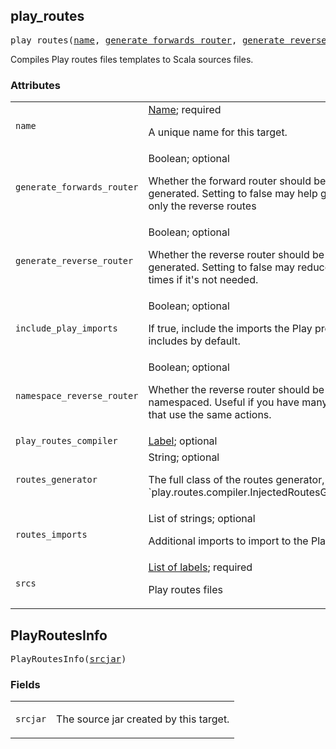 <!-- Generated with Stardoc: http://skydoc.bazel.build -->

<a name="#play_routes"></a>

## play_routes

<pre>
play_routes(<a href="#play_routes-name">name</a>, <a href="#play_routes-generate_forwards_router">generate_forwards_router</a>, <a href="#play_routes-generate_reverse_router">generate_reverse_router</a>, <a href="#play_routes-include_play_imports">include_play_imports</a>, <a href="#play_routes-namespace_reverse_router">namespace_reverse_router</a>, <a href="#play_routes-play_routes_compiler">play_routes_compiler</a>, <a href="#play_routes-routes_generator">routes_generator</a>, <a href="#play_routes-routes_imports">routes_imports</a>, <a href="#play_routes-srcs">srcs</a>)
</pre>

Compiles Play routes files templates to Scala sources files.

### Attributes

<table class="params-table">
  <colgroup>
    <col class="col-param" />
    <col class="col-description" />
  </colgroup>
  <tbody>
    <tr id="play_routes-name">
      <td><code>name</code></td>
      <td>
        <a href="https://bazel.build/docs/build-ref.html#name">Name</a>; required
        <p>
          A unique name for this target.
        </p>
      </td>
    </tr>
    <tr id="play_routes-generate_forwards_router">
      <td><code>generate_forwards_router</code></td>
      <td>
        Boolean; optional
        <p>
          Whether the forward router should be generated. Setting to false may help generate only the reverse routes
        </p>
      </td>
    </tr>
    <tr id="play_routes-generate_reverse_router">
      <td><code>generate_reverse_router</code></td>
      <td>
        Boolean; optional
        <p>
          Whether the reverse router should be generated. Setting to false may reduce compile times if it's not needed.
        </p>
      </td>
    </tr>
    <tr id="play_routes-include_play_imports">
      <td><code>include_play_imports</code></td>
      <td>
        Boolean; optional
        <p>
          If true, include the imports the Play project includes by default.
        </p>
      </td>
    </tr>
    <tr id="play_routes-namespace_reverse_router">
      <td><code>namespace_reverse_router</code></td>
      <td>
        Boolean; optional
        <p>
          Whether the reverse router should be namespaced. Useful if you have many routers that use the same actions.
        </p>
      </td>
    </tr>
    <tr id="play_routes-play_routes_compiler">
      <td><code>play_routes_compiler</code></td>
      <td>
        <a href="https://bazel.build/docs/build-ref.html#labels">Label</a>; optional
      </td>
    </tr>
    <tr id="play_routes-routes_generator">
      <td><code>routes_generator</code></td>
      <td>
        String; optional
        <p>
          The full class of the routes generator, e.g., `play.routes.compiler.InjectedRoutesGenerator`
        </p>
      </td>
    </tr>
    <tr id="play_routes-routes_imports">
      <td><code>routes_imports</code></td>
      <td>
        List of strings; optional
        <p>
          Additional imports to import to the Play routes
        </p>
      </td>
    </tr>
    <tr id="play_routes-srcs">
      <td><code>srcs</code></td>
      <td>
        <a href="https://bazel.build/docs/build-ref.html#labels">List of labels</a>; required
        <p>
          Play routes files
        </p>
      </td>
    </tr>
  </tbody>
</table>


<a name="#PlayRoutesInfo"></a>

## PlayRoutesInfo

<pre>
PlayRoutesInfo(<a href="#PlayRoutesInfo-srcjar">srcjar</a>)
</pre>



### Fields

<table class="params-table">
  <colgroup>
    <col class="col-param" />
    <col class="col-description" />
  </colgroup>
  <tbody>
    <tr id="PlayRoutesInfo-srcjar">
      <td><code>srcjar</code></td>
      <td>
        <p>The source jar created by this target.</p>
      </td>
    </tr>
  </tbody>
</table>


